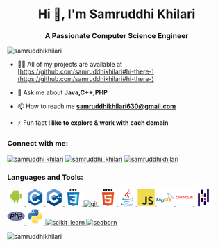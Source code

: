 <!--![logo](https://github.com/samruddhikhilari/samruddhikhilari/blob/main/banner2.gif)-->
<h1 align="center">Hi 👋, I'm Samruddhi Khilari</h1>
<h3 align="center">A Passionate Computer Science Engineer</h3>

<!--<img align="right" src="https://cdna.artstation.com/p/assets/images/images/028/102/058/original/pixel-jeff-matrix-s.gif?1593487263" alt="coding" width="400">-->
<p align="left"> <img src="https://komarev.com/ghpvc/?username=samruddhikhilari&label=Profile%20views&color=0e75b6&style=flat" alt="samruddhikhilari" /> </p>

- 👨‍💻 All of my projects are available at [https://github.com/samruddhikhilari#hi-there-](https://github.com/samruddhikhilari#hi-there-)

- 💬 Ask me about **Java,C++,PHP**

- 📫 How to reach me **samruddhikhilari630@gmail.com**

- ⚡ Fun fact **I like to explore & work with each domain**

<h3 align="left">Connect with me:</h3>
<p align="left">
<a href="https://linkedin.com/in/samruddhi khilari" target="blank"><img align="center" src="https://raw.githubusercontent.com/rahuldkjain/github-profile-readme-generator/master/src/images/icons/Social/linked-in-alt.svg" alt="samruddhi khilari" height="30" width="40" /></a>
<a href="https://www.leetcode.com/samruddhi_khilari" target="blank"><img align="center" src="https://raw.githubusercontent.com/rahuldkjain/github-profile-readme-generator/master/src/images/icons/Social/leet-code.svg" alt="samruddhi_khilari" height="30" width="40" /></a>
<a href="https://discord.gg/samruddhikhilari" target="blank"><img align="center" src="https://raw.githubusercontent.com/rahuldkjain/github-profile-readme-generator/master/src/images/icons/Social/discord.svg" alt="samruddhikhilari" height="30" width="40" /></a>
</p>

<h3 align="left">Languages and Tools:</h3>
<p align="left"> <a href="https://developer.android.com" target="_blank" rel="noreferrer"> <img src="https://raw.githubusercontent.com/devicons/devicon/master/icons/android/android-original-wordmark.svg" alt="android" width="40" height="40"/> </a> <a href="https://www.cprogramming.com/" target="_blank" rel="noreferrer"> <img src="https://raw.githubusercontent.com/devicons/devicon/master/icons/c/c-original.svg" alt="c" width="40" height="40"/> </a> <a href="https://www.w3schools.com/cpp/" target="_blank" rel="noreferrer"> <img src="https://raw.githubusercontent.com/devicons/devicon/master/icons/cplusplus/cplusplus-original.svg" alt="cplusplus" width="40" height="40"/> </a> <a href="https://www.w3schools.com/css/" target="_blank" rel="noreferrer"> <img src="https://raw.githubusercontent.com/devicons/devicon/master/icons/css3/css3-original-wordmark.svg" alt="css3" width="40" height="40"/> </a> <a href="https://git-scm.com/" target="_blank" rel="noreferrer"> <img src="https://www.vectorlogo.zone/logos/git-scm/git-scm-icon.svg" alt="git" width="40" height="40"/> </a> <a href="https://www.w3.org/html/" target="_blank" rel="noreferrer"> <img src="https://raw.githubusercontent.com/devicons/devicon/master/icons/html5/html5-original-wordmark.svg" alt="html5" width="40" height="40"/> </a> <a href="https://www.java.com" target="_blank" rel="noreferrer"> <img src="https://raw.githubusercontent.com/devicons/devicon/master/icons/java/java-original.svg" alt="java" width="40" height="40"/> </a> <a href="https://developer.mozilla.org/en-US/docs/Web/JavaScript" target="_blank" rel="noreferrer"> <img src="https://raw.githubusercontent.com/devicons/devicon/master/icons/javascript/javascript-original.svg" alt="javascript" width="40" height="40"/> </a> <a href="https://www.mysql.com/" target="_blank" rel="noreferrer"> <img src="https://raw.githubusercontent.com/devicons/devicon/master/icons/mysql/mysql-original-wordmark.svg" alt="mysql" width="40" height="40"/> </a> <a href="https://www.oracle.com/" target="_blank" rel="noreferrer"> <img src="https://raw.githubusercontent.com/devicons/devicon/master/icons/oracle/oracle-original.svg" alt="oracle" width="40" height="40"/> </a> <a href="https://pandas.pydata.org/" target="_blank" rel="noreferrer"> <img src="https://raw.githubusercontent.com/devicons/devicon/2ae2a900d2f041da66e950e4d48052658d850630/icons/pandas/pandas-original.svg" alt="pandas" width="40" height="40"/> </a> <a href="https://www.php.net" target="_blank" rel="noreferrer"> <img src="https://raw.githubusercontent.com/devicons/devicon/master/icons/php/php-original.svg" alt="php" width="40" height="40"/> </a> <a href="https://www.python.org" target="_blank" rel="noreferrer"> <img src="https://raw.githubusercontent.com/devicons/devicon/master/icons/python/python-original.svg" alt="python" width="40" height="40"/> </a> <a href="https://scikit-learn.org/" target="_blank" rel="noreferrer"> <img src="https://upload.wikimedia.org/wikipedia/commons/0/05/Scikit_learn_logo_small.svg" alt="scikit_learn" width="40" height="40"/> </a> <a href="https://seaborn.pydata.org/" target="_blank" rel="noreferrer"> <img src="https://seaborn.pydata.org/_images/logo-mark-lightbg.svg" alt="seaborn" width="40" height="40"/> </a> </p>

<p><img align="center" src="https://github-readme-stats.vercel.app/api/top-langs?username=samruddhikhilari&show_icons=true&locale=en&layout=compact" alt="samruddhikhilari" /></p>

<!--<p>&nbsp;<img align="center" src="https://github-readme-stats.vercel.app/api?username=samruddhikhilari&show_icons=true&locale=en" alt="samruddhikhilari" /></p>

<p><img align="center" src="https://github-readme-streak-stats.herokuapp.com/?user=samruddhikhilari&" alt="samruddhikhilari" /></p>-->

